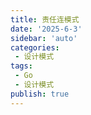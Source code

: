 ```yaml
---
title: 责任连模式
date: '2025-6-3'
sidebar: 'auto'
categories:
 - 设计模式
tags:
 - Go
 - 设计模式
publish: true
---
```


<LastUpdated />